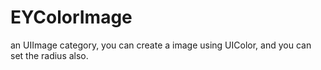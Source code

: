 # EYColorImage
an UIImage category, you can create a image using UIColor, and you can set the radius also.
